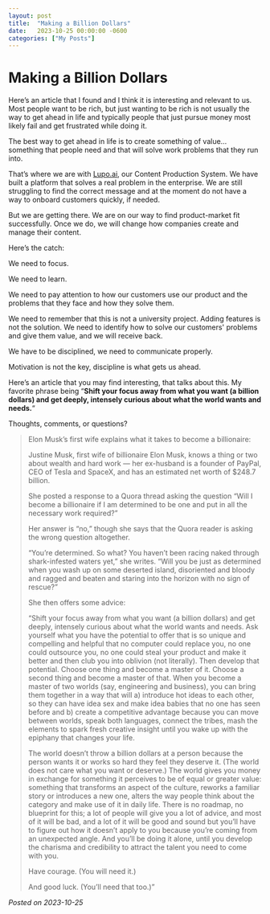 ```yaml
---
layout: post
title:  "Making a Billion Dollars"
date:   2023-10-25 00:00:00 -0600
categories: ["My Posts"] 
---
```


# Making a Billion Dollars

Here’s an article that I found and I think it is interesting and relevant to us. Most people want to be rich, but just wanting to be rich is not usually the way to get ahead in life and typically people that just pursue money most likely fail and get frustrated while doing it.

The best way to get ahead in life is to create something of value… something that people need and that will solve work problems that they run into.

That’s where we are with [Lupo.ai](https://lupo.ai), our Content Production System. We have built a platform that solves a real problem in the enterprise. We are still struggling to find the correct message and at the moment do not have a way to onboard customers quickly, if needed.

But we are getting there. We are on our way to find product-market fit successfully. Once we do, we will change how companies create and manage their content.

Here’s the catch:

We need to focus. 

We need to learn. 

We need to pay attention to how our customers use our product and the problems that they face and how they solve them.

We need to remember that this is not a university project. Adding features is not the solution. We need to identify how to solve our customers' problems and give them value, and we will receive back.

We have to be disciplined, we need to communicate properly. 

Motivation is not the key, discipline is what gets us ahead. 

Here’s an article that you may find interesting, that talks about this. My favorite phrase being “**Shift your focus away from what you want (a billion dollars) and get deeply, intensely curious about what the world wants and needs.**“

Thoughts, comments, or questions?


> Elon Musk’s first wife explains what it takes to become a billionaire:
> 
> Justine Musk, first wife of billionaire Elon Musk, knows a thing or two about wealth and hard work — her ex-husband is a founder of PayPal, CEO of Tesla and SpaceX, and has an estimated net worth of $248.7 billion.
> 
> She posted a response to a Quora thread asking the question “Will I become a billionaire if I am determined to be one and put in all the necessary work required?”
> 
> Her answer is “no,” though she says that the Quora reader is asking the wrong question altogether.
> 
> “You’re determined. So what? You haven’t been racing naked through shark-infested waters yet,” she writes. “Will you be just as determined when you wash up on some deserted island, disoriented and bloody and ragged and beaten and staring into the horizon with no sign of rescue?”
> 
> She then offers some advice:
> 
> “Shift your focus away from what you want (a billion dollars) and get deeply, intensely curious about what the world wants and needs. Ask yourself what you have the potential to offer that is so unique and compelling and helpful that no computer could replace you, no one could outsource you, no one could steal your product and make it better and then club you into oblivion (not literally). Then develop that potential. Choose one thing and become a master of it. Choose a second thing and become a master of that. When you become a master of two worlds (say, engineering and business), you can bring them together in a way that will a) introduce hot ideas to each other, so they can have idea sex and make idea babies that no one has seen before and b) create a competitive advantage because you can move between worlds, speak both languages, connect the tribes, mash the elements to spark fresh creative insight until you wake up with the epiphany that changes your life.
> 
> The world doesn’t throw a billion dollars at a person because the person wants it or works so hard they feel they deserve it. (The world does not care what you want or deserve.) The world gives you money in exchange for something it perceives to be of equal or greater value: something that transforms an aspect of the culture, reworks a familiar story or introduces a new one, alters the way people think about the category and make use of it in daily life. There is no roadmap, no blueprint for this; a lot of people will give you a lot of advice, and most of it will be bad, and a lot of it will be good and sound but you’ll have to figure out how it doesn’t apply to you because you’re coming from an unexpected angle. And you’ll be doing it alone, until you develop the charisma and credibility to attract the talent you need to come with you.
> 
> Have courage. (You will need it.)
> 
> And good luck. (You’ll need that too.)”


_Posted on 2023-10-25_